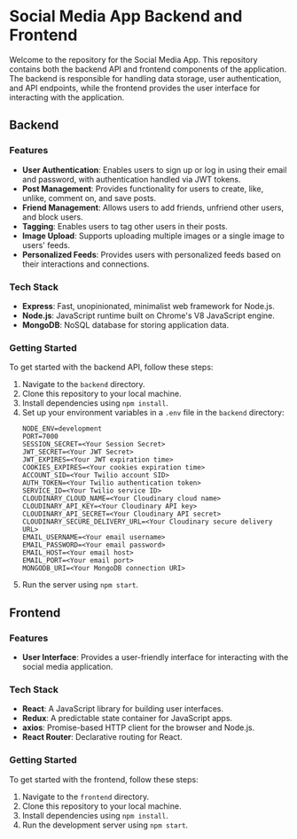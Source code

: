 # Social Media App Backend and Frontend

Welcome to the repository for the Social Media App. This repository contains both the backend API and frontend components of the application. The backend is responsible for handling data storage, user authentication, and API endpoints, while the frontend provides the user interface for interacting with the application.

## Backend

### Features

- **User Authentication**: Enables users to sign up or log in using their email and password, with authentication handled via JWT tokens.
- **Post Management**: Provides functionality for users to create, like, unlike, comment on, and save posts.
- **Friend Management**: Allows users to add friends, unfriend other users, and block users.
- **Tagging**: Enables users to tag other users in their posts.
- **Image Upload**: Supports uploading multiple images or a single image to users' feeds.
- **Personalized Feeds**: Provides users with personalized feeds based on their interactions and connections.

### Tech Stack

- **Express**: Fast, unopinionated, minimalist web framework for Node.js.
- **Node.js**: JavaScript runtime built on Chrome's V8 JavaScript engine.
- **MongoDB**: NoSQL database for storing application data.

### Getting Started

To get started with the backend API, follow these steps:

1. Navigate to the `backend` directory.
2. Clone this repository to your local machine.
3. Install dependencies using `npm install`.
4. Set up your environment variables in a `.env` file in the `backend` directory:
   ```
   NODE_ENV=development
   PORT=7000
   SESSION_SECRET=<Your Session Secret>
   JWT_SECRET=<Your JWT Secret>
   JWT_EXPIRES=<Your JWT expiration time>
   COOKIES_EXPIRES=<Your cookies expiration time>
   ACCOUNT_SID=<Your Twilio account SID>
   AUTH_TOKEN=<Your Twilio authentication token>
   SERVICE_ID=<Your Twilio service ID>
   CLOUDINARY_CLOUD_NAME=<Your Cloudinary cloud name>
   CLOUDINARY_API_KEY=<Your Cloudinary API key>
   CLOUDINARY_API_SECRET=<Your Cloudinary API secret>
   CLOUDINARY_SECURE_DELIVERY_URL=<Your Cloudinary secure delivery URL>
   EMAIL_USERNAME=<Your email username>
   EMAIL_PASSWORD=<Your email password>
   EMAIL_HOST=<Your email host>
   EMAIL_PORT=<Your email port>
   MONGODB_URI=<Your MongoDB connection URI>
   ```
5. Run the server using `npm start`.

## Frontend

### Features

- **User Interface**: Provides a user-friendly interface for interacting with the social media application.

### Tech Stack

- **React**: A JavaScript library for building user interfaces.
- **Redux**: A predictable state container for JavaScript apps.
- **axios**: Promise-based HTTP client for the browser and Node.js.
- **React Router**: Declarative routing for React.

### Getting Started

To get started with the frontend, follow these steps:

1. Navigate to the `frontend` directory.
2. Clone this repository to your local machine.
3. Install dependencies using `npm install`.
4. Run the development server using `npm start`.
